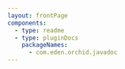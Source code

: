 ```yaml
---
layout: frontPage
components:
  - type: readme
  - type: pluginDocs
    packageNames: 
      - com.eden.orchid.javadoc
---
```


